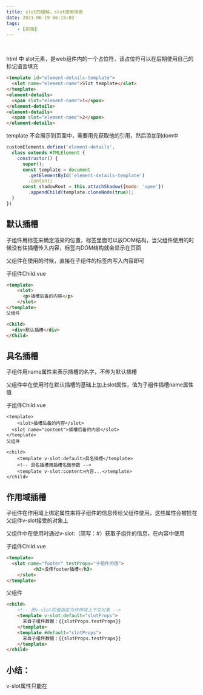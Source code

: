 ```yaml
---
title: slot的理解，slot使用场景
date: 2021-06-19 06:15:03
tags:
    - [前端]
---
```


<br>
<!--more-->

html 中 slot元素，是web组件内的一个占位符，该占位符可以在后期使用自己的标记语言填充


```html
<template id="element-details-template">
  <slot name="element-name">Slot template</slot>
</template>
<element-details>
  <span slot="element-name">1</span>
</element-details>
<element-details>
  <span slot="element-name">2</span>
</element-details>
```

template 不会展示到页面中，需要用先获取他的引用，然后添加到dom中
```js
customElements.define('element-details',
  class extends HTMLElement {
    constructor() {
      super();
      const template = document
        .getElementById('element-details-template')
        .content;
      const shadowRoot = this.attachShadow({mode: 'open'})
        .appendChild(template.cloneNode(true));
  }
})

```
## 默认插槽
子组件用<slot>标签来确定渲染的位置，标签里面可以放DOM结构，当父组件使用的时候没有往插槽传入内容，标签内DOM结构就会显示在页面

父组件在使用的时候，直接在子组件的标签内写入内容即可

子组件Child.vue
```html
<template>
    <slot>
      <p>插槽后备的内容</p>
    </slot>
</template>
父组件

<Child>
  <div>默认插槽</div>  
</Child>
```
## 具名插槽
子组件用name属性来表示插槽的名字，不传为默认插槽

父组件中在使用时在默认插槽的基础上加上slot属性，值为子组件插槽name属性值

子组件Child.vue
```
<template>
    <slot>插槽后备的内容</slot>
  <slot name="content">插槽后备的内容</slot>
</template>
父组件

<child>
    <template v-slot:default>具名插槽</template>
    <!-- 具名插槽⽤插槽名做参数 -->
    <template v-slot:content>内容...</template>
</child>
```
## 作用域插槽
子组件在作用域上绑定属性来将子组件的信息传给父组件使用，这些属性会被挂在父组件v-slot接受的对象上

父组件中在使用时通过v-slot:（简写：#）获取子组件的信息，在内容中使用

子组件Child.vue
```html
<template> 
  <slot name="footer" testProps="子组件的值">
          <h3>没传footer插槽</h3>
    </slot>
</template>
```
父组件
```html
<child> 
    <!-- 把v-slot的值指定为作⽤域上下⽂对象 -->
    <template v-slot:default="slotProps">
      来⾃⼦组件数据：{{slotProps.testProps}}
    </template>
    <template #default="slotProps">
      来⾃⼦组件数据：{{slotProps.testProps}}
    </template>
</child>
```
## 小结：
v-slot属性只能在<template>上使用，但在只有默认插槽时可以在组件标签上使用
默认插槽名为default，可以省略default直接写v-slot
缩写为#时不能不写参数，写成#default
可以通过解构获取v-slot={user}，还可以重命名v-slot="{user: newName}"和定义默认值v-slot="{user = '默认值'}